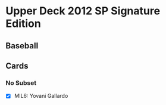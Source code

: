 # Upper Deck 2012 SP Signature Edition
## Baseball

## Cards

### No Subset
- [x] MIL6: Yovani Gallardo<br>
